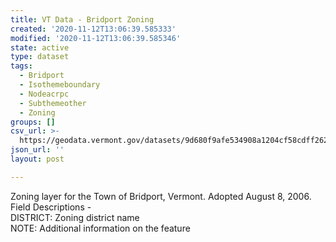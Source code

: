 ```yaml
---
title: VT Data - Bridport Zoning
created: '2020-11-12T13:06:39.585333'
modified: '2020-11-12T13:06:39.585346'
state: active
type: dataset
tags:
  - Bridport
  - Isothemeboundary
  - Nodeacrpc
  - Subthemeother
  - Zoning
groups: []
csv_url: >-
  https://geodata.vermont.gov/datasets/9d680f9afe534908a1204cf58cdff262_0.csv?outSR=%7B%22latestWkid%22%3A3857%2C%22wkid%22%3A102100%7D
json_url: ''
layout: post

---
```

<div>Zoning layer for the Town of Bridport, Vermont. Adopted August 8, 2006.</div><div>Field Descriptions -<br />DISTRICT: Zoning district name<br />NOTE: Additional information on the feature<br /></div>
